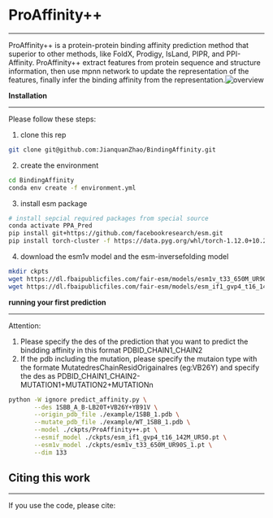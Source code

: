 # ProAffinity++
---

ProAffinity++ is a protein-protein binding affinity prediction method that superior to other methods, like FoldX, Prodigy, IsLand, PIPR, and PPI-Affinity.
ProAffinity++ extract features from protein sequence and structure information, then use mpnn network to update the representation of the features, finally infer the binding affinity from the representation.![overview](https://i-blog.csdnimg.cn/direct/b5a6bd3d45d44901bf095c5a82466834.jpeg#pic_center)

**Installation**

---

Please follow these steps:
1. clone this rep
```bash
git clone git@github.com:JianquanZhao/BindingAffinity.git
```

2. create the environment

```bash
cd BindingAffinity
conda env create -f environment.yml
```

3. install esm package

```bash
# install sepcial required packages from special source
conda activate PPA_Pred
pip install git+https://github.com/facebookresearch/esm.git
pip install torch-cluster -f https://data.pyg.org/whl/torch-1.12.0+10.2.html
```
4. download the esm1v model and the esm-inversefolding model
```bash
mkdir ckpts
wget https://dl.fbaipublicfiles.com/fair-esm/models/esm1v_t33_650M_UR90S_1.pt -O ckpts/esm1v_t33_650M_UR90S_1.pt -c
wget https://dl.fbaipublicfiles.com/fair-esm/models/esm_if1_gvp4_t16_142M_UR50.pt -O ckpts/esm_if1_gvp4_t16_142M_UR50.pt -c 
```

**running your first prediction**

---
Attention:
1. Please specify the des of the prediction that you want to predict the bindding affinity in this format PDBID_CHAIN1_CHAIN2
2. If the pdb including the mutation, please specify the mutaion type with the formate MutatedresChainResidOrigainalres (eg:VB26Y) and specify the des as PDBID_CHAIN1_CHAIN2-MUTATION1+MUTATION2+MUTATIONn
```bash
python -W ignore predict_affinity.py \
	   --des 1SBB_A_B-LB20T+VB26Y+YB91V \
	   --origin_pdb_file ./example/1SBB_1.pdb \
	   --mutate_pdb_file ./example/WT_1SBB_1.pdb \
	   --model ./ckpts/ProAffinity++.pt \
	   --esmif_model ./ckpts/esm_if1_gvp4_t16_142M_UR50.pt \
	   --esm1v_model ./ckpts/esm1v_t33_650M_UR90S_1.pt \
	   --dim 133
```

## Citing this work


---
If you use the code, please cite:
```bash

```
